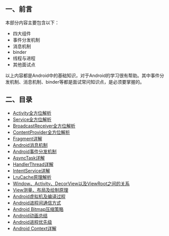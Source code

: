 ## 一、前言

本部分内容主要包含以下：

- 四大组件
- 事件分发机制
- 消息机制
- binder
- 线程与进程
- 其他面试点

以上内容都是Android中的基础知识，对于Android的学习很有帮助。其中事件分发机制、消息机制、binder等都是面试常问知识点，是必须要掌握的。

## 二、目录

- [Activity全方位解析](basis/activity.md)
- [Service全方位解析](basis/service.md)
- [BroadcastReceiver全方位解析](basis/broadcastreceiver.md)
- [ContentProvider全方位解析](basis/ContentProvider.md)
- [Fragment详解](basis/Fragment.md)
- [Android消息机制](basis/message-mechanism.md)
- [Android事件分发机制](basis/Event-Dispatch.md)
- [AsyncTask详解](basis/asynctask.md)
- [HandlerThread详解](basis/HandlerThread.md)
- [IntentService详解](basis/IntentService.md)
- [LruCache原理解析](basis/lrucache.md)
- [Window、Activity、DecorView以及ViewRoot之间的关系](basis/decorview.md)
- [View测量、布局及绘制原理](basis/custom_view.md)
- [Android虚拟机及编译过程](basis/dalvik-art.md)
- [Android进程间通信方式](basis/ipc.md)
- [Android Bitmap压缩策略](basis/bitmap.md)
- [Android动画总结](basis/animator.md)
- [Android进程优先级](basis/process-priority.md)
- [Android Context详解](basis/context.md)

